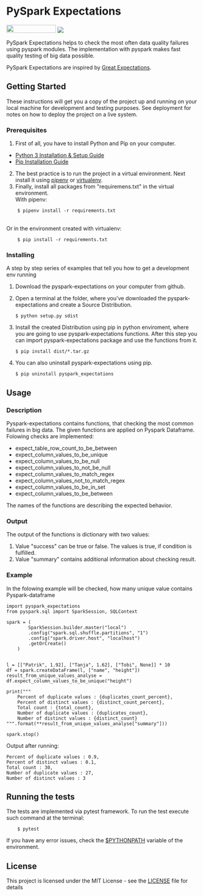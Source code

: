 # PySpark Expectations

[<img src="https://opensourcelogos.aws.dmtech.cloud/dmTECH_opensource_logo.svg" height="21" width="130">](https://www.dmtech.de/) 
[<img src="https://travis-ci.com/dm-drogeriemarkt/pyspark-expectations.svg?branch=master" >](https://travis-ci.com/dm-drogeriemarkt/pyspark-expectations) 

PySpark Expectations helps to check the most often data quality failures using pyspark modules. 
The implementation with pyspark makes fast quality testing of big data possible.

PySpark Expectations are inspired by [Great Expectations](https://github.com/great-expectations/great_expectations).

## Getting Started

These instructions will get you a copy of the project up and running on your local machine for development and testing purposes. See deployment for notes on how to deploy the project on a live system.

### Prerequisites

1. First of all, you have to install Python and Pip on your computer.
* [Python 3 Installation & Setup Guide](https://realpython.com/installing-python/)
* [Pip Installation Guide](https://pip.pypa.io/en/stable/installing/)
2. The best practice is to run the project in a virtual environment. Next install it using [pipenv](https://pipenv-fork.readthedocs.io/en/latest/) or [virtualenv](https://virtualenv.pypa.io/en/latest/).
3. Finally, install all packages from "requiremens.txt" in the virtual environment. 
<br/> With pipenv: 
```
    $ pipenv install -r requirements.txt
```
<br/> Or in the environment created with virtualenv: 
```
    $ pip install -r requirements.txt
```

### Installing

A step by step series of examples that tell you how to get a development env running

1. Download the pyspark-expectations on your computer from github.
2. Open a terminal at the folder, where you've downloaded the pyspark-expectations and create a Source Distribution.

    ```
    $ python setup.py sdist
    ```

3. Install the created Distribution using pip in python enviroment, where you are going to use pyspark-expectations functions. After this step you can import pyspark-expectations package and use the functions from it.

    ```
    $ pip install dist/*.tar.gz 
    ```

4. You can also uninstall pyspark-expectations using pip.

    ```
    $ pip uninstall pyspark_expectations
    ```

## Usage

### Description

Pyspark-expectations contains functions, that checking the most common failures in big data. 
The given functions are applied on Pyspark Dataframe. Folowing checks are implemented:
* expect_table_row_count_to_be_between
* expect_column_values_to_be_unique
* expect_column_values_to_be_null
* expect_column_values_to_not_be_null
* expect_column_values_to_match_regex
* expect_column_values_not_to_match_regex
* expect_column_values_to_be_in_set
* expect_column_values_to_be_between

The names of the functions are describing the expected behavior. 

### Output

The output of the functions is dictionary with two values:
1. Value "success" can be true or false. The values is true, if condition is fulfilled. 
2. Value "summary" contains additional information about checking result.

### Example

In the folowing example will be checked, how many unique value contains Pyspark-dataframe

```
import pyspark_expectations
from pyspark.sql import SparkSession, SQLContext

spark = (
        SparkSession.builder.master("local")
        .config("spark.sql.shuffle.partitions", "1")
        .config("spark.driver.host", "localhost")
        .getOrCreate()
    )


l = [["Patrik", 1.92], ["Tanja", 1.62], ["Tobi", None]] * 10
df = spark.createDataFrame(l, ["name", "height"])
result_from_unique_values_analyse = df.expect_column_values_to_be_unique("height")

print("""
    Percent of duplicate values : {duplicates_count_percent},
    Percent of distinct values : {distinct_count_percent},
    Total count : {total_count},
    Number of duplicate values : {duplicates_count},
    Number of distinct values : {distinct_count}
""".format(**result_from_unique_values_analyse["summary"]))

spark.stop()
```

Output after running:

```
Percent of duplicate values : 0.9,
Percent of distinct values : 0.1,
Total count : 30,
Number of duplicate values : 27,
Number of distinct values : 3
```

## Running the tests

The tests are implemented via pytest framework. 
To run the test execute such command at the terminal:
```
    $ pytest 
```
If you have any error issues, check the [$PYTHONPATH](https://bic-berkeley.github.io/psych-214-fall-2016/using_pythonpath.html) variable of the environment.

## License

This project is licensed under the MIT License - see the [LICENSE](LICENSE) file for details

